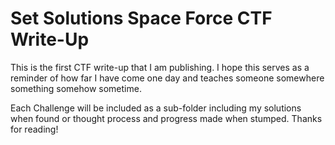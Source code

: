 # Set Solutions Space Force CTF Write-Up

This is the first CTF write-up that I am publishing. I hope this serves as a reminder of how far I have come one day and teaches someone somewhere something somehow sometime.

Each Challenge will be included as a sub-folder including my solutions when found or thought process and progress made when stumped. Thanks for reading! 

